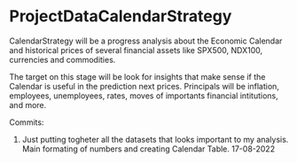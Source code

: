 # ProjectDataCalendarStrategy

CalendarStrategy will be a progress analysis about the Economic Calendar and historical prices of several financial assets like SPX500, NDX100, currencies and commodities.

The target on this stage will be look for insights that make sense if the Calendar is useful in the prediction next prices. Principals will be inflation, employees, unemployees, rates, moves of importants financial intitutions, and more.

Commits:
1. Just putting togheter all the datasets that looks important to my analysis. Main formating of numbers and creating Calendar Table. 17-08-2022
